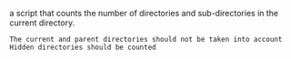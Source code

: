  a script that counts the number of directories and sub-directories in the current directory.

    The current and parent directories should not be taken into account
    Hidden directories should be counted
